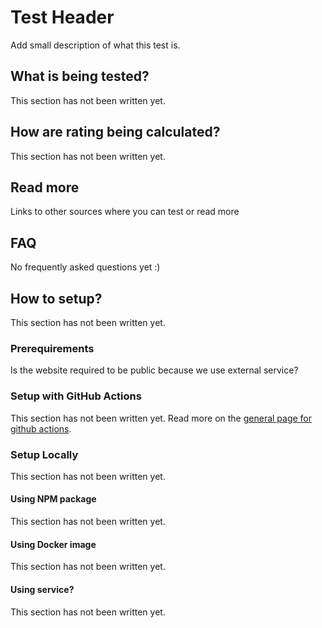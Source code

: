 # Test Header

Add small description of what this test is.

## What is being tested?

This section has not been written yet.

## How are rating being calculated?

This section has not been written yet.

## Read more

Links to other sources where you can test or read more

## FAQ

No frequently asked questions yet :)

## How to setup?

This section has not been written yet.

### Prerequirements

Is the website required to be public because we use external service?

### Setup with GitHub Actions

This section has not been written yet.
Read more on the [general page for github actions](../getting-started-github-actions.md).

### Setup Locally

This section has not been written yet.

#### Using NPM package

This section has not been written yet.

#### Using Docker image

This section has not been written yet.

#### Using service?

This section has not been written yet.

